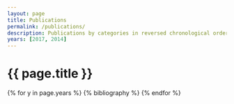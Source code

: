```yaml
---
layout: page
title: Publications
permalink: /publications/
description: Publications by categories in reversed chronological order. Generated by jekyll-scholar.
years: [2017, 2014]
---
```

{{ page.title }}
================

{% for y in page.years %}
  {% bibliography %}
{% endfor %}

<!-- {% for y in page.years %}
  <h3 class="year">{{y}}</h3>
  {% bibliography %}
{% endfor %} -->
